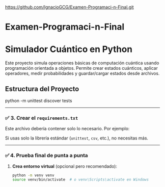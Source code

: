 https://github.com/IgnacioGCG/Examen-Programaci-n-Final.git
# Examen-Programaci-n-Final
# Simulador Cuántico en Python

Este proyecto simula operaciones básicas de computación cuántica usando programación orientada a objetos. Permite crear estados cuánticos, aplicar operadores, medir probabilidades y guardar/cargar estados desde archivos.

## Estructura del Proyecto

python -m unittest discover tests

---

### ✅ **3. Crear el `requirements.txt`**

Este archivo debería contener solo lo necesario. Por ejemplo:




Si usas solo la librería estándar (`unittest`, `csv`, etc.), no necesitas más.

---

### ✅ **4. Prueba final de punta a punta**

1. **Crea entorno virtual** (opcional pero recomendado):
   ```bash
   python -m venv venv
   source venv/bin/activate  # o venv\Scripts\activate en Windows
